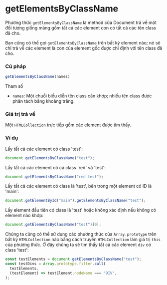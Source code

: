 # getElementsByClassName

Phương thức `getElementsByClassName` là method của Document trả về một đối tượng giống mảng gồm tất cả các element con có tất cả các tên class đã cho.

Bạn cũng có thể gọi `getElementsByClassName` trên bất kỳ element nào; nó sẽ chỉ trả về các element là con của element gốc được chỉ định với tên class đã cho.

### Cú pháp

```javascript
getElementsByClassName(names)
```

Tham số

* `names`: Một chuỗi biểu diễn tên class cần khớp; nhiều tên class được phân tách bằng khoảng trắng.

### Giá trị trả về

Một `HTMLCollection` trực tiếp gồm các element được tìm thấy.

### Ví dụ

Lấy tất cả các element có class 'test':

```javascript
document.getElementsByClassName("test");
```

Lấy tất cả các element có cả class 'red' và 'test':

```javascript
document.getElementsByClassName("red test");
```

Lấy tất cả các element có class là 'test', bên trong một element có ID là 'main':

```javascript
document.getElementById("main").getElementsByClassName("test");
```

Lấy element đầu tiên có class là 'test' hoặc không xác định nếu không có element nào khớp:

```javascript
document.getElementsByClassName("test")[0];
```

Chúng ta cũng có thể sử dụng các phương thức của `Array.prototype` trên bất kỳ `HTMLCollection` nào bằng cách truyền `HTMLCollection` làm giá trị `this` của phương thức. Ở đây chúng ta sẽ tìm thấy tất cả các element `div` có class 'test':

```javascript
const testElements = document.getElementsByClassName("test");
const testDivs = Array.prototype.filter.call(
  testElements,
  (testElement) => testElement.nodeName === "DIV",
);
```

